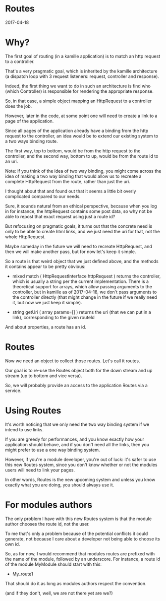 Routes
===============
2017-04-18




Why?
============

The first goal of routing (in a kamille application) is to match an http request to a controller.

That's a very pragmatic goal, which is inherited by the kamille architecture (a dispatch loop
with 3 request listeners: request, controller and response).


Indeed, the first thing we want to do in such an architecture 
is find who (which Controller) is responsible for rendering the appropriate response.


So, in that case, a simple object mapping an HttpRequest to a controller does the job.


However, later in the code, at some point one will need to create a link to a page 
of the application.


Since all pages of the application already have a binding from the http request
to the controller, an idea would be to extend our existing system to a two ways binding route.
 
The first way, top to bottom, would be from the http request to the controller,
and the second way, bottom to up, would be from the route id to an uri.

Note: if you think of the idea of two way binding, you might come across the idea of making
a two way binding that would allow us to recreate a complete HttpRequest from the route, rather
than just the uri.

I thought about that and found out that it seems a little bit overly complicated 
compared to our needs.

Sure, it sounds natural from an ethical perspective, because when you log in for instance,
the httpRequest contains some post data, so why not be able to repost that exact request using 
just a route id?

But refocusing on pragmatic goals, it turns out that the concrete need is only to be able 
to create html links, and we just need the uri for that, not the whole HttpRequest.

Maybe someday in the future we will need to recreate HttpRequest, and then we will make another pass,
but for now let's keep it simple.


So a route is that weird object that we just defined above, and the methods it contains
appear to be pretty obvious:

- mixed match ( HttpRequestInterface httpRequest )
        returns the controller, which is usually a string per the current implementation.
        There is a theoretical support for arrays, which allow passing arguments to the controller,
        but in kamille as of 2017-04-18, we don't pass arguments to the controller directly (that might change
        in the future if we really need it, but now we just keep it simple).
        
        
- string getUri ( array params=[] )
        returns the uri (that we can put in a link), corresponding to the given routeId 


And about properties, a route has an id.



Routes
==========

Now we need an object to collect those routes.
Let's call it routes.

Our goal is to re-use the Routes object both for the down stream and up stream (up to bottom and vice versa).

So, we will probably provide an access to the application Routes via a service.




Using Routes
============

It's worth noticing that we only need the two way binding system if we intend to use links.

If you are greedy for performances, and you know exactly how your application should behave,
and if you don't need all the links, then you might prefer to use a one way binding system.

However, if you're a module developer, you're out of luck: it's safer to use this new Routes system,
since you don't know whether or not the modules users will need to link your pages.

In other words, Routes is the new upcoming system and unless you know exactly what you are doing, 
you should always use it.






For modules authors
=======================
The only problem I have with this new Routes system is that the module author chooses the route id,
not the user.

To me that's only a problem because of the potential conflicts it could generate,
not because I care about a developer not being able to choose its own id.


So, as for now, I would recommend that modules routes are prefixed with the name of the module,
followed by an underscore.
For instance, a route id of the module MyModule should start with this:

- My_route1

That should do it as long as modules authors respect the convention.

(and if they don't, well, we are not there yet are we?)











